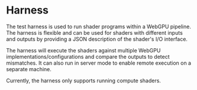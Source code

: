 # Harness

The test harness is used to run shader programs within a WebGPU pipeline. The harness is flexible and can be used for shaders with different inputs and outputs by providing a JSON description of the shader's I/O interface.

The harness will execute the shaders against multiple WebGPU implementations/configurations and compare the outputs to detect mismatches. It can also run in server mode to enable remote execution on a separate machine.

Currently, the harness only supports running compute shaders.
